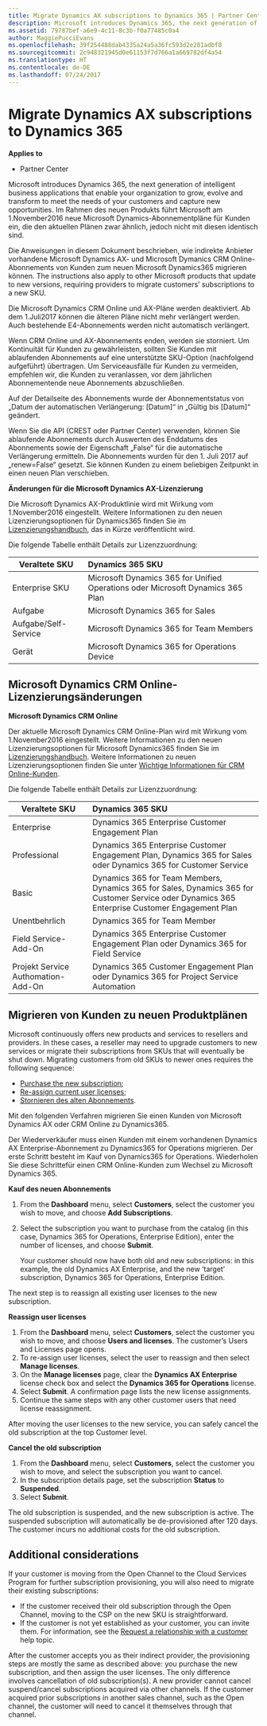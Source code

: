 ```yaml
---
title: Migrate Dynamics AX subscriptions to Dynamics 365 | Partner Center
description: Microsoft introduces Dynamics 365, the next generation of intelligent business applications that enable your organization to grow, evolve and transform to meet the needs of your customers and capture new opportunities.
ms.assetid: 79787bef-a6e9-4c11-8c3b-f0a77485c0a4
author: MaggiePucciEvans
ms.openlocfilehash: 39f254488dab4335a24a5a36fc593d2e281adbf8
ms.sourcegitcommit: 2c948321945d0e61153f7d766a1a669782df4a54
ms.translationtype: HT
ms.contentlocale: de-DE
ms.lasthandoff: 07/24/2017
---
```

# <a name="migrate-dynamics-ax-subscriptions-to-dynamics-365"></a>Migrate Dynamics AX subscriptions to Dynamics 365

**Applies to**

-  Partner Center

Microsoft introduces Dynamics 365, the next generation of intelligent business applications that enable your organization to grow, evolve and transform to meet the needs of your customers and capture new opportunities. Im Rahmen des neuen Produkts führt Microsoft am 1.November2016 neue Microsoft Dynamics-Abonnementpläne für Kunden ein, die den aktuellen Plänen zwar ähnlich, jedoch nicht mit diesen identisch sind.

Die Anweisungen in diesem Dokument beschrieben, wie indirekte Anbieter vorhandene Microsoft Dynamics AX- und Microsoft Dymanics CRM Online-Abonnements von Kunden zum neuen Microsoft Dynamics365 migrieren können. The instructions also apply to other Microsoft products that update to new versions, requiring providers to migrate customers’ subscriptions to a new SKU.

Die Microsoft Dynamics CRM Online und AX-Pläne werden deaktiviert.  Ab dem 1.Juli2017 können die älteren Pläne nicht mehr verlängert werden. Auch bestehende E4-Abonnements werden nicht automatisch verlängert.

Wenn CRM Online und AX-Abonnements enden, werden sie storniert. Um Kontinuität für Kunden zu gewährleisten, sollten Sie Kunden mit ablaufenden Abonnements auf eine unterstützte SKU-Option (nachfolgend aufgeführt) übertragen. Um Serviceausfälle für Kunden zu vermeiden, empfehlen wir, die Kunden zu veranlassen, vor dem jährlichen Abonnementende neue Abonnements abzuschließen. 

Auf der Detailseite des Abonnements wurde der Abonnementstatus von „Datum der automatischen Verlängerung: [Datum]“ in „Gültig bis [Datum]“ geändert. 

Wenn Sie die API (CREST oder Partner Center) verwenden, können Sie ablaufende Abonnements durch Auswerten des Enddatums des Abonnements sowie der Eigenschaft „False“ für die automatische Verlängerung ermitteln. Die Abonnements wurden für den 1. Juli 2017 auf „renew=False“ gesetzt. Sie können Kunden zu einem beliebigen Zeitpunkt in einen neuen Plan verschieben. 

**Änderungen für die Microsoft Dynamics AX-Lizenzierung**

Die Microsoft Dynamics AX-Produktlinie wird mit Wirkung vom 1.November2016 eingestellt. Weitere Informationen zu den neuen Lizenzierungsoptionen für Dynamics365 finden Sie im [Lizenzierungshandbuch](http://download.microsoft.com/documents/dynamics/pricing/Dynamics_365_Enterprise_edition_Licensing_Guide.pdf), das in Kürze veröffentlicht wird.

 Die folgende Tabelle enthält Details zur Lizenzzuordnung:

|**Veraltete SKU**   |**Dynamics 365 SKU**   |
|-------------------|:----------------------|
|Enterprise SKU|Microsoft Dynamics 365 for Unified Operations oder Microsoft Dynamics 365 Plan |
|Aufgabe|Microsoft Dynamics 365 for Sales
|Aufgabe/Self-Service|Microsoft Dynamics 365 for Team Members|
|Gerät|Microsoft Dynamics 365 for Operations Device|

## <a name="microsoft-dynamics-crm-online-licensing-changes"></a>Microsoft Dynamics CRM Online-Lizenzierungsänderungen 

**Microsoft Dynamics CRM Online**

Der aktuelle Microsoft Dynamics CRM Online-Plan wird mit Wirkung vom 1.November2016 eingestellt. Weitere Informationen zu den neuen Lizenzierungsoptionen für Microsoft Dynamics365 finden Sie im [Lizenzierungshandbuch](http://download.microsoft.com/documents/dynamics/pricing/Dynamics_365_Enterprise_edition_Licensing_Guide.pdf). Weitere Informationen zu neuen Lizenzierungsoptionen finden Sie unter [Wichtige Informationen für CRM Online-Kunden](https://go.microsoft.com/fwlink/?linkid=831667).

Die folgende Tabelle enthält Details zur Lizenzzuordnung:

|**Veraltete SKU**   |**Dynamics 365 SKU**   |
|-------------------|:----------------------|
|Enterprise|Dynamics 365 Enterprise Customer Engagement Plan |
|Professional|Dynamics 365 Enterprise Customer Engagement Plan, Dynamics 365 for Sales oder Dynamics 365 for Customer Service|
|Basic|Dynamics 365 for Team Members, Dynamics 365 for Sales, Dynamics 365 for Customer Service oder Dynamics 365 Enterprise Customer Engagement Plan|
|Unentbehrlich|Dynamics 365 for Team Member|
|Field Service-Add-On|Dynamics 365 Enterprise Customer Engagement Plan oder Dynamics 365 for Field Service|
|Projekt Service Authomation-Add-On|Dynamics 365 Customer Engagement Plan oder Dynamics 365 for Project Service Automation|



## <a name="transition-customers-to-new-product-plans"></a>Migrieren von Kunden zu neuen Produktplänen


Microsoft continuously offers new products and services to resellers and providers. In these cases, a reseller may need to upgrade customers to new services or migrate their subscriptions from SKUs that will eventually be shut down. Migrating customers from old SKUs to newer ones requires the following sequence:

-   [Purchase the new subscription](#manual-subscription-migration-purchasenewsubsc);
-   [Re-assign current user licenses](#manual-subscription-migration-reassignlicenses);
-   [Stornieren des alten Abonnements](#manual-subscription-migration-cancelsubscriptions).

Mit den folgenden Verfahren migrieren Sie einen Kunden von Microsoft Dynamics AX oder CRM Online zu Dynamics365.

Der Wiederverkäufer muss einen Kunden mit einem vorhandenen Dynamics AX Enterprise-Abonnement zu Dynamics365 for Operations migrieren. Der erste Schritt besteht im Kauf von Dynamics365 for Operations.  Wiederholen Sie diese Schrittefür einen CRM Online-Kunden zum Wechsel zu Microsoft Dynamics 365.

<a href="" id="purchasenewsubsc"></a>

**Kauf des neuen Abonnements**

1.  From the **Dashboard** menu, select **Customers**, select the customer you wish to move, and choose **Add Subscriptions**.
2.  Select the subscription you want to purchase from the catalog (in this case, Dynamics 365 for Operations, Enterprise Edition), enter the number of licenses, and choose **Submit**.

    Your customer should now have both old and new subscriptions: in this example, the old Dynamics AX Enterprise, and the new ‘target’ subscription, Dynamics 365 for Operations, Enterprise Edition.

<a href="" id="reassignlicenses"></a> The next step is to reassign all existing user licenses to the new subscription.

**Reassign user licenses**

1.  From the **Dashboard** menu, select **Customers**, select the customer you wish to move, and choose **Users and licenses**. The customer’s Users and Licenses page opens.
2.  To re-assign user licenses, select the user to reassign and then select **Manage licenses**.
3.  On the **Manage licenses** page, clear the **Dynamics AX Enterprise** license check box and select the **Dynamics 365 for Operations** license.
4.  Select **Submit**. A confirmation page lists the new license assignments.
5.  Continue the same steps with any other customer users that need license reassignment.

<a href="" id="cancelsubscriptions"></a> After moving the user licenses to the new service, you can safely cancel the old subscription at the top Customer level.

**Cancel the old subscription**

1.  From the **Dashboard** menu, select **Customers**, select the customer you wish to move, and select the subscription you want to cancel.
2.  In the subscription details page, set the subscription **Status** to **Suspended**.
3.  Select **Submit**.

The old subscription is suspended, and the new subscription is active. The suspended subscription will automatically be de-provisioned after 120 days. The customer incurs no additional costs for the old subscription.

## <a name="additional-considerations"></a>Additional considerations


If your customer is moving from the Open Channel to the Cloud Services Program for further subscription provisioning, you will also need to migrate their existing subscriptions:

-   If the customer received their old subscription through the Open Channel, moving to the CSP on the new SKU is straightforward.
-   If the customer is not yet established as your customer, you can invite them. For information, see the [Request a relationship with a customer](https://msdn.microsoft.com/en-us/library/partnercenter/mt750320.aspx) help topic.

After the customer accepts you as their indirect provider, the provisioning steps are mostly the same as described above: you purchase the new subscription, and then assign the user licenses. The only difference involves cancellation of old subscription(s). A new provider cannot cancel suspend/cancel subscriptions acquired via other channels. If the customer acquired prior subscriptions in another sales channel, such as the Open channel, the customer will need to cancel it themselves through that channel.

 

 



